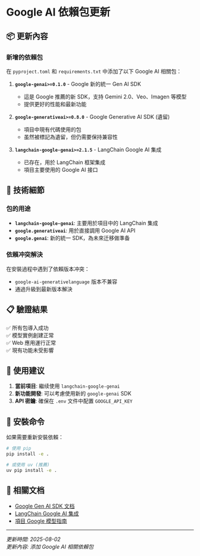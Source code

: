 # Google AI 依賴包更新

## 📦 更新內容

### 新增的依賴包

在 `pyproject.toml` 和 `requirements.txt` 中添加了以下 Google AI 相關包：

1. **`google-genai>=0.1.0`** - Google 新的統一 Gen AI SDK
   - 這是 Google 推薦的新 SDK，支持 Gemini 2.0、Veo、Imagen 等模型
   - 提供更好的性能和最新功能

2. **`google-generativeai>=0.8.0`** - Google Generative AI SDK (遺留)
   - 項目中現有代碼使用的包
   - 虽然被標記為遺留，但仍需要保持兼容性

3. **`langchain-google-genai>=2.1.5`** - LangChain Google AI 集成
   - 已存在，用於 LangChain 框架集成
   - 項目主要使用的 Google AI 接口

## 🔧 技術細節

### 包的用途

- **`langchain-google-genai`**: 主要用於項目中的 LangChain 集成
- **`google.generativeai`**: 用於直接調用 Google AI API
- **`google.genai`**: 新的統一 SDK，為未來迁移做準备

### 依賴冲突解決

在安裝過程中遇到了依賴版本冲突：
- `google-ai-generativelanguage` 版本不兼容
- 通過升級到最新版本解決

## 📋 驗證結果

✅ 所有包導入成功  
✅ 模型實例創建正常  
✅ Web 應用運行正常  
✅ 現有功能未受影響  

## 🚀 使用建议

1. **當前項目**: 繼续使用 `langchain-google-genai`
2. **新功能開發**: 可以考慮使用新的 `google-genai` SDK
3. **API 密鑰**: 確保在 `.env` 文件中配置 `GOOGLE_API_KEY`

## 📝 安裝命令

如果需要重新安裝依賴：

```bash
# 使用 pip
pip install -e .

# 或使用 uv (推薦)
uv pip install -e .
```

## 🔗 相關文档

- [Google Gen AI SDK 文档](https://cloud.google.com/vertex-ai/generative-ai/docs/sdks/overview)
- [LangChain Google AI 集成](https://python.langchain.com/docs/integrations/llms/google_ai)
- [項目 Google 模型指南](./google_models_guide.md)

---

*更新時間: 2025-08-02*  
*更新內容: 添加 Google AI 相關依賴包*